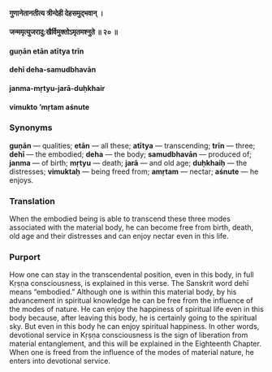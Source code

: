 #### गुणानेतानतीत्य त्रीन्देही देहसमुद्भवान् ।
#### जन्ममृत्युजरादु:खैर्विमुक्तोऽमृतमश्नुते ॥ २० ॥

#### guṇān etān atītya trīn
#### dehī deha-samudbhavān
#### janma-mṛtyu-jarā-duḥkhair
#### vimukto ’mṛtam aśnute

### Synonyms

**guṇān** — qualities; **etān** — all these; **atītya** — transcending; **trīn** — three; **dehī** — the embodied; **deha** — the body; **samudbhavān** — produced of; **janma** — of birth; **mṛtyu** — death; **jarā** — and old age; **duḥkhaiḥ** — the distresses; **vimuktaḥ** — being freed from; **amṛtam** — nectar; **aśnute** — he enjoys.

### Translation

When the embodied being is able to transcend these three modes associated with the material body, he can become free from birth, death, old age and their distresses and can enjoy nectar even in this life.

### Purport

How one can stay in the transcendental position, even in this body, in full Kṛṣṇa consciousness, is explained in this verse. The Sanskrit word dehī means “embodied.” Although one is within this material body, by his advancement in spiritual knowledge he can be free from the influence of the modes of nature. He can enjoy the happiness of spiritual life even in this body because, after leaving this body, he is certainly going to the spiritual sky. But even in this body he can enjoy spiritual happiness. In other words, devotional service in Kṛṣṇa consciousness is the sign of liberation from material entanglement, and this will be explained in the Eighteenth Chapter. When one is freed from the influence of the modes of material nature, he enters into devotional service.